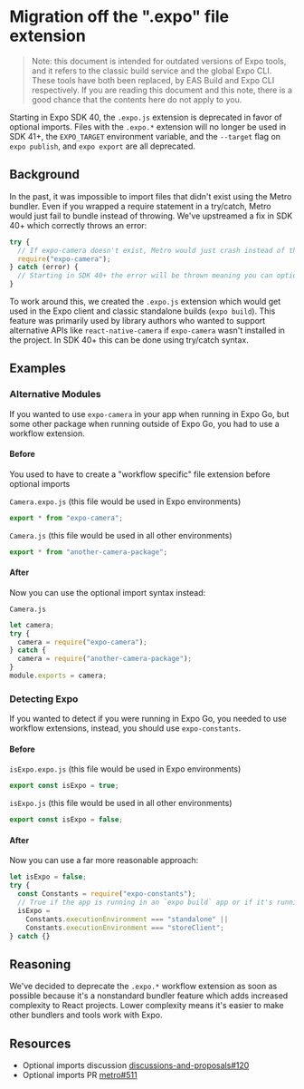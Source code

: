 # Migration off the ".expo" file extension

> Note: this document is intended for outdated versions of Expo tools, and it refers to the classic build service and the global Expo CLI. These tools have both been replaced, by EAS Build and Expo CLI respectively. If you are reading this document and this note, there is a good chance that the contents here do not apply to you.

Starting in Expo SDK 40, the `.expo.js` extension is deprecated in favor of optional imports. Files with the `.expo.*` extension will no longer be used in SDK 41+, the `EXPO_TARGET` environment variable, and the `--target` flag on `expo publish`, and `expo export` are all deprecated.

## Background

In the past, it was impossible to import files that didn't exist using the Metro bundler. Even if you wrapped a require statement in a try/catch, Metro would just fail to bundle instead of throwing. We've upstreamed a fix in SDK 40+ which correctly throws an error:

```ts
try {
  // If expo-camera doesn't exist, Metro would just crash instead of throwing :(
  require("expo-camera");
} catch (error) {
  // Starting in SDK 40+ the error will be thrown meaning you can optionally check if modules exist!
}
```

To work around this, we created the `.expo.js` extension which would get used in the Expo client and classic standalone builds (`expo build`). This feature was primarily used by library authors who wanted to support alternative APIs like `react-native-camera` if `expo-camera` wasn't installed in the project. In SDK 40+ this can be done using try/catch syntax.

## Examples

### Alternative Modules

If you wanted to use `expo-camera` in your app when running in Expo Go, but some other package when running outside of Expo Go, you had to use a workflow extension.

#### Before

You used to have to create a "workflow specific" file extension before optional imports

`Camera.expo.js` (this file would be used in Expo environments)

```ts
export * from "expo-camera";
```

`Camera.js` (this file would be used in all other environments)

```ts
export * from "another-camera-package";
```

#### After

Now you can use the optional import syntax instead:

`Camera.js`

```js
let camera;
try {
  camera = require("expo-camera");
} catch {
  camera = require("another-camera-package");
}
module.exports = camera;
```

### Detecting Expo

If you wanted to detect if you were running in Expo Go, you needed to use workflow extensions, instead, you should use `expo-constants`.

#### Before

`isExpo.expo.js` (this file would be used in Expo environments)

```ts
export const isExpo = true;
```

`isExpo.js` (this file would be used in all other environments)

```ts
export const isExpo = false;
```

#### After

Now you can use a far more reasonable approach:

```ts
let isExpo = false;
try {
  const Constants = require("expo-constants");
  // True if the app is running in an `expo build` app or if it's running in Expo Go.
  isExpo =
    Constants.executionEnvironment === "standalone" ||
    Constants.executionEnvironment === "storeClient";
} catch {}
```

## Reasoning

We've decided to deprecate the `.expo.*` workflow extension as soon as possible because it's a nonstandard bundler feature which adds increased complexity to React projects.
Lower complexity means it's easier to make other bundlers and tools work with Expo.

## Resources

- Optional imports discussion [discussions-and-proposals#120](https://github.com/react-native-community/discussions-and-proposals/issues/120)
- Optional imports PR [metro#511](https://github.com/facebook/metro/pull/511)

